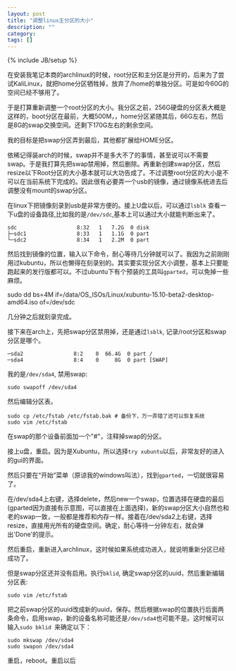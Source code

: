 ```yaml
---
layout: post
title: "调整linux主分区的大小"
description: ""
category:
tags: []
---
```

{% include JB/setup %}

在安装我笔记本商的archlinux的时候，root分区和主分区是分开的，后来为了尝试KaliLinux，就把home分区牺牲掉，放弃了/home的单独分区。可是如今60G的空间已经不够用了。

于是打算重新调整一个root分区的大小。我分区之前，256G硬盘的分区表大概是这样的，boot分区在最前，大概500M，，home分区紧随其后，66G左右，然后是8G的swap交换空间。还剩下170G左右的剩余空间。

我的目标是把swap分区弄到最后，其他都扩展给HOME分区。

依稀记得装arch的时候，swap并不是多大不了的事情，甚至说可以不需要swap。于是我打算先把swap禁用掉，然后删除。再重新创建swap分区，然后resize以下Root分区的大小基本就可以大功告成了。不过调整root分区的大小是不可以在当前系统下完成的。因此很有必要弄一个usb的镜像，通过镜像系统进去后调整没有mount的swap分区。

在linux下把镜像刻录到usb是非常方便的。接上U盘以后，可以通过```lsblk``` 查看一下u盘的设备路径,比如我的是```/dev/sdc```,基本上可以通过大小就能判断出来了。

    sdc                   8:32   1   7.2G  0 disk
    ├─sdc1                8:33   1   1.1G  0 part
    └─sdc2                8:34   1   2.2M  0 part

然后找到镜像的位置，输入以下命令，耐心等待几分钟就可以了。我因为之前刚刚用过kubuntu，所以也懒得在刻录别的。其实要实现分区大小调整，基本上只要能跑起来的发行版都可以。不过ubuntu下有个预装的工具叫```gparted```，可以免掉一些麻烦。

sudo dd bs=4M if=/data/OS_ISOs/Linux/xubuntu-15.10-beta2-desktop-amd64.iso of=/dev/sdc

几分钟之后就刻录完成。

接下来在arch上，先把swap分区禁用掉，还是通过```lsblk```, 记录/root分区和swap分区是哪个。

    ─sda2                8:2    0  66.4G  0 part /
    ─sda4                8:4    0     8G  0 part [SWAP]

我的是```/dev/sda4```, 禁用swap:

    sudo swapoff /dev/sda4

然后编辑分区表。

    sudo cp /etc/fstab /etc/fstab.bak # 备份下，万一弄错了还可以恢复系统
    sudo vim /etc/fstab

在swap的那个设备前面加一个"#"，注释掉swap的分区。

接上u盘，重启。因为是Xubuntu，所以选择```try xubuntu```以后，非常友好的进入的gui的界面。

然后只要在“开始”菜单（原谅我的windows叫法），找到```gparted```，一切就很容易了。

在/dev/sda4上右键，选择delete，然后new一个swap，位置选择在硬盘的最后(gparted因为直接有示意图，可以直接在上面选择)，新的swap分区大小自然也和老的swap一致，一般都是推荐和内存一样。接着在/dev/sda2上右键，选择resize，直接用光所有的硬盘空间。确定，耐心等待一分钟左右，就会弹出'Done'的提示。

然后重启，重新进入archlinux，这时候如果系统成功进入，就说明重新分区已经成功了。

但是swap分区还并没有启用。执行```bklid```, 确定swap分区的uuid，然后重新编辑分区表:

    sudo vim /etc/fstab

把之前swap分区的uuid改成新的uuid，保存。然后根据swap的位置执行后面两条命令，启用swap，新的设备名称可能还是```/dev/sda4```也可能不是。这时候可以输入```sudo bklid ```来确定以下：

    sudo mkswap /dev/sda4
    sudo swapon /dev/sda4

重启，reboot。重启以后
